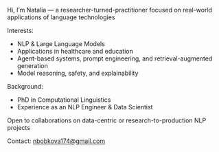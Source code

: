 Hi, I’m Natalia — a researcher-turned-practitioner focused on real-world applications of language technologies

Interests:

- NLP & Large Language Models
- Applications in healthcare and education
- Agent-based systems, prompt engineering, and retrieval-augmented generation
- Model reasoning, safety, and explainability

Background:

- PhD in Computational Linguistics
- Experience as an NLP Engineer & Data Scientist

Open to collaborations on data-centric or research-to-production NLP projects

Contact: nbobkova174@gmail.com

<!---
elis-wind/elis-wind is a ✨ special ✨ repository because its `README.md` (this file) appears on your GitHub profile.
You can click the Preview link to take a look at your changes.
--->
